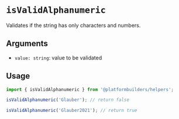 # `isValidAlphanumeric`

Validates if the string has only characters and numbers.

## Arguments

- `value: string`: value to be validated

## Usage

```jsx
import { isValidAlphanumeric } from '@platformbuilders/helpers';

isValidAlphanumeric('Glauber'); // return false

isValidAlphanumeric('Glauber2021'); // return true
```
